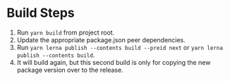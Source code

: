 # Build Steps

1. Run `yarn build` from project root.
2. Update the appropriate package.json peer dependencies.
3. Run `yarn lerna publish --contents build --preid next` or `yarn lerna publish --contents build`.
4. It will build again, but this second build is only for copying the new package version over to the release.
